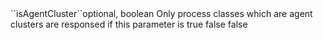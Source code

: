 <tr><td>``isAgentCluster``</td><td>optional, boolean</td>
<td>Only process classes which are agent clusters are responsed if this parameter is true</td>
<td>false</td>
<td>false</td></tr>
